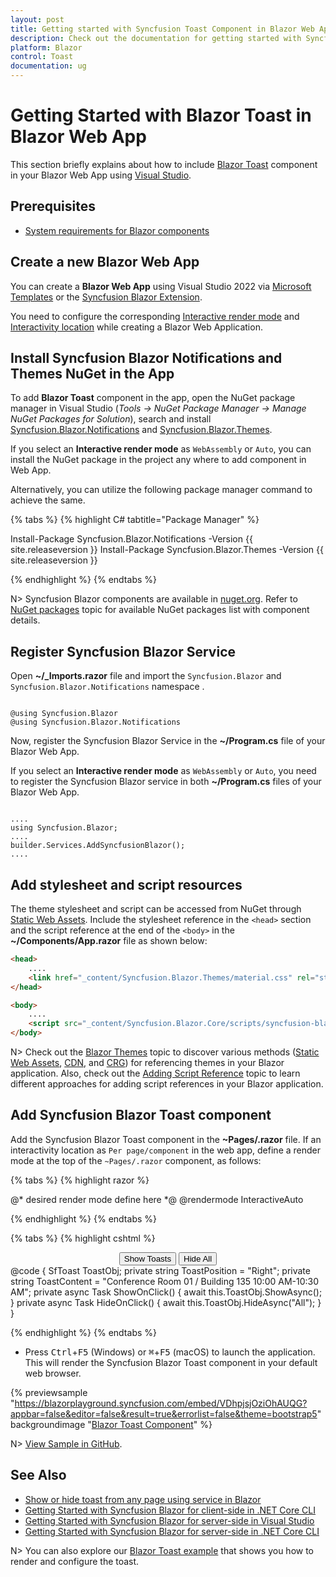```yaml
---
layout: post
title: Getting started with Syncfusion Toast Component in Blazor Web App
description: Check out the documentation for getting started with Syncfusion Blazor Toast Components in Blazor Web App.
platform: Blazor
control: Toast
documentation: ug
---
```


# Getting Started with Blazor Toast in Blazor Web App

This section briefly explains about how to include [Blazor Toast](https://www.syncfusion.com/blazor-components/blazor-toast) component in your Blazor Web App using [Visual Studio](https://visualstudio.microsoft.com/vs/).

## Prerequisites

* [System requirements for Blazor components](https://blazor.syncfusion.com/documentation/system-requirements)

## Create a new Blazor Web App

You can create a **Blazor Web App** using Visual Studio 2022 via [Microsoft Templates](https://learn.microsoft.com/en-us/aspnet/core/blazor/tooling?view=aspnetcore-8.0) or the [Syncfusion Blazor Extension](https://blazor.syncfusion.com/documentation/visual-studio-integration/template-studio).

You need to configure the corresponding [Interactive render mode](https://learn.microsoft.com/en-us/aspnet/core/blazor/components/render-modes?view=aspnetcore-8.0#render-modes) and [Interactivity location](https://learn.microsoft.com/en-us/aspnet/core/blazor/tooling?view=aspnetcore-8.0&pivots=windows) while creating a Blazor Web Application.

## Install Syncfusion Blazor Notifications and Themes NuGet in the App

To add **Blazor Toast** component in the app, open the NuGet package manager in Visual Studio (*Tools → NuGet Package Manager → Manage NuGet Packages for Solution*), search and install [Syncfusion.Blazor.Notifications](https://www.nuget.org/packages/Syncfusion.Blazor.Notifications) and [Syncfusion.Blazor.Themes](https://www.nuget.org/packages/Syncfusion.Blazor.Themes/).

If you select an **Interactive render mode** as `WebAssembly` or `Auto`, you can install the NuGet package in the project any where to add component in Web App.

Alternatively, you can utilize the following package manager command to achieve the same.

{% tabs %}
{% highlight C# tabtitle="Package Manager" %}

Install-Package Syncfusion.Blazor.Notifications -Version {{ site.releaseversion }}
Install-Package Syncfusion.Blazor.Themes -Version {{ site.releaseversion }}

{% endhighlight %}
{% endtabs %}

N> Syncfusion Blazor components are available in [nuget.org](https://www.nuget.org/packages?q=syncfusion.blazor). Refer to [NuGet packages](https://blazor.syncfusion.com/documentation/nuget-packages) topic for available NuGet packages list with component details.

## Register Syncfusion Blazor Service

Open **~/_Imports.razor** file and import the `Syncfusion.Blazor` and `Syncfusion.Blazor.Notifications` namespace .

```cshtml

@using Syncfusion.Blazor
@using Syncfusion.Blazor.Notifications

```

Now, register the Syncfusion Blazor Service in the **~/Program.cs** file of your Blazor Web App.

If you select an **Interactive render mode** as `WebAssembly` or `Auto`, you need to register the Syncfusion Blazor service in both **~/Program.cs** files of your Blazor Web App.

```cshtml

....
using Syncfusion.Blazor;
....
builder.Services.AddSyncfusionBlazor();
....

```

## Add stylesheet and script resources

The theme stylesheet and script can be accessed from NuGet through [Static Web Assets](https://blazor.syncfusion.com/documentation/appearance/themes#static-web-assets). Include the stylesheet reference in the `<head>` section and the script reference at the end of the `<body>` in the **~/Components/App.razor** file as shown below:

```html
<head>
    ....
    <link href="_content/Syncfusion.Blazor.Themes/material.css" rel="stylesheet" />
</head>

<body>
    ....
    <script src="_content/Syncfusion.Blazor.Core/scripts/syncfusion-blazor.min.js" type="text/javascript"></script>
</body>
```

N> Check out the [Blazor Themes](https://blazor.syncfusion.com/documentation/appearance/themes) topic to discover various methods ([Static Web Assets](https://blazor.syncfusion.com/documentation/appearance/themes#static-web-assets), [CDN](https://blazor.syncfusion.com/documentation/appearance/themes#cdn-reference), and [CRG](https://blazor.syncfusion.com/documentation/common/custom-resource-generator)) for referencing themes in your Blazor application. Also, check out the [Adding Script Reference](https://blazor.syncfusion.com/documentation/common/adding-script-references) topic to learn different approaches for adding script references in your Blazor application.

## Add Syncfusion Blazor Toast component

Add the Syncfusion Blazor Toast component in the **~Pages/.razor** file. If an interactivity location as `Per page/component` in the web app, define a render mode at the top of the `~Pages/.razor` component, as follows:

{% tabs %}
{% highlight razor %}

@* desired render mode define here *@
@rendermode InteractiveAuto

{% endhighlight %}
{% endtabs %}

{% tabs %}
{% highlight cshtml %}

<div class="col-lg-12 control-section toast-default-section">
    <SfToast ID="toast_default" @ref="ToastObj" Title="Adaptive Tiles Meeting" Content="@ToastContent" Timeout="5000" Icon="e-meeting">
        <ToastPosition X="@ToastPosition"></ToastPosition>
    </SfToast>
    <div class="col-lg-12 col-sm-12 col-md-12 center">
        <div id="toastBtnDefault" style="margin: auto;text-align: center">
            <button class="e-btn" @onclick="@ShowOnClick">Show Toasts</button>
            <button class="e-btn" @onclick="@HideOnClick">Hide All</button>
        </div>
    </div>
</div>
<style>
    #toast_default .e-meeting::before {
        content: "\e705";
        font-size: 17px;
    }

    .bootstrap4 #toast_default .e-meeting::before {
        content: "\e763";
        font-size: 20px;
    }
</style>
@code {
    SfToast ToastObj;
    private string ToastPosition = "Right";
    private string ToastContent = "Conference Room 01 / Building 135 10:00 AM-10:30 AM";
    private async Task ShowOnClick()
    {
        await this.ToastObj.ShowAsync();
    }
    private async Task HideOnClick()
    {
        await this.ToastObj.HideAsync("All");
    }
}

{% endhighlight %}
{% endtabs %}

* Press <kbd>Ctrl</kbd>+<kbd>F5</kbd> (Windows) or <kbd>⌘</kbd>+<kbd>F5</kbd> (macOS) to launch the application. This will render the Syncfusion Blazor Toast component in your default web browser.

{% previewsample "https://blazorplayground.syncfusion.com/embed/VDhpjsjOziOhAUQG?appbar=false&editor=false&result=true&errorlist=false&theme=bootstrap5" backgroundimage "[Blazor Toast Component](./images/blazor-toast.png)" %}

N> [View Sample in GitHub](https://github.com/SyncfusionExamples/Blazor-Getting-Started-Examples/tree/main/Toast/BlazorWebApp).

## See Also

* [Show or hide toast from any page using service in Blazor](https://support.syncfusion.com/kb/article/11734/show-or-hide-toast-from-any-page-using-service-in-blazor)
* [Getting Started with Syncfusion Blazor for client-side in .NET Core CLI](../getting-started/blazor-webassembly-dotnet-cli)
* [Getting Started with Syncfusion Blazor for server-side in Visual Studio](../getting-started/blazor-server-side-visual-studio)
* [Getting Started with Syncfusion Blazor for server-side in .NET Core CLI](../getting-started/blazor-server-side-dotnet-cli)

N> You can also explore our [Blazor Toast example](https://blazor.syncfusion.com/demos/toast/default-functionalities?theme=bootstrap5) that shows you how to render and configure the toast.